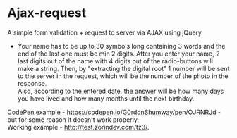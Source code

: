 # Ajax-request
A simple form validation + request to server via AJAX using jQuery

- Your name has to be up to 30 symbols long containing 3 words and the end of the last one must be min 2 digits.
After you enter your name, 2 last digits out of the name with 4 digits out of the radio-buttons will make a string. Then, by "extracting the digital root" 1 number will be sent to the server in the request, which will be the number of the photo in the response. <br>
Also, according to the entered date, the answer will be how many days you have lived and how many months until the next birthday.

CodePen example - https://codepen.io/G0rdonShumway/pen/OJRNRJd - but for some reason it doesn't work properly.<br>
Working example - http://test.zorindev.com/tz3/.

